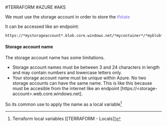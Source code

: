 #TERRAFORM #AZURE #AKS 

We must use the storage account in order to store the <span style="color:MediumSlateBlue;">tfstate</span> 

It can be accessed like an endpoint: 

```
https://*mystorageaccount*.blob.core.windows.net/*mycontainer*/*myblob*
```
#### Storage account name

The storage account name has some limitations. 

- Storage account names must be between 3 and 24 characters in length and may contain numbers and lowercase letters only.
- Your storage account name must be unique within Azure. No two storage accounts can have the same name. This is like this because must be accesible from the internet like an endpoint \[https:\/\/\<storage-account\>.web.core.windows.net\]. 

So its common use to apply the name as a local variable[^2]


[^2]: Terraform local variables [[TERRAFORM - Locals]]
[^3]: Replace function in terraform configuration language [[TERRAFORM - replace function]]
[^4]: Lower function in terraform configuration language [[TERRAFORM - lower function]]